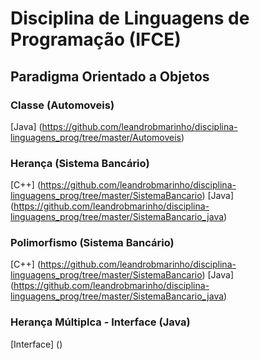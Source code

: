 # Disciplina de Linguagens de Programação (IFCE)

## Paradigma Orientado a Objetos

### Classe (Automoveis)
[Java] (https://github.com/leandrobmarinho/disciplina-linguagens_prog/tree/master/Automoveis)

### Herança (Sistema Bancário)
[C++] (https://github.com/leandrobmarinho/disciplina-linguagens_prog/tree/master/SistemaBancario)
[Java] (https://github.com/leandrobmarinho/disciplina-linguagens_prog/tree/master/SistemaBancario_java)

### Polimorfismo (Sistema Bancário)
[C++] (https://github.com/leandrobmarinho/disciplina-linguagens_prog/tree/master/SistemaBancario)
[Java] (https://github.com/leandrobmarinho/disciplina-linguagens_prog/tree/master/SistemaBancario_java)

### Herança Múltiplca - Interface (Java)
[Interface] ()